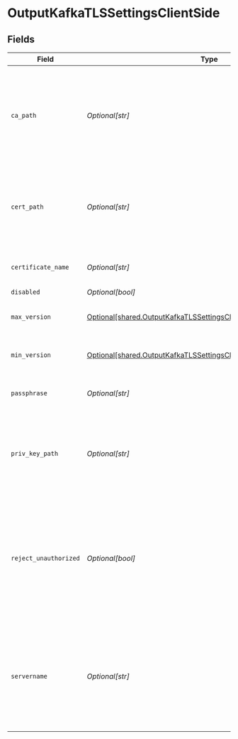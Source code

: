 # OutputKafkaTLSSettingsClientSide


## Fields

| Field                                                                                                                                              | Type                                                                                                                                               | Required                                                                                                                                           | Description                                                                                                                                        |
| -------------------------------------------------------------------------------------------------------------------------------------------------- | -------------------------------------------------------------------------------------------------------------------------------------------------- | -------------------------------------------------------------------------------------------------------------------------------------------------- | -------------------------------------------------------------------------------------------------------------------------------------------------- |
| `ca_path`                                                                                                                                          | *Optional[str]*                                                                                                                                    | :heavy_minus_sign:                                                                                                                                 | Path on client in which to find CA certificates to verify the server's cert. PEM format. Can reference $ENV_VARS.                                  |
| `cert_path`                                                                                                                                        | *Optional[str]*                                                                                                                                    | :heavy_minus_sign:                                                                                                                                 | Path on client in which to find certificates to use. PEM format. Can reference $ENV_VARS.                                                          |
| `certificate_name`                                                                                                                                 | *Optional[str]*                                                                                                                                    | :heavy_minus_sign:                                                                                                                                 | The name of the predefined certificate.                                                                                                            |
| `disabled`                                                                                                                                         | *Optional[bool]*                                                                                                                                   | :heavy_minus_sign:                                                                                                                                 | N/A                                                                                                                                                |
| `max_version`                                                                                                                                      | [Optional[shared.OutputKafkaTLSSettingsClientSideMaximumTLSVersion]](undefined/models/shared/outputkafkatlssettingsclientsidemaximumtlsversion.md) | :heavy_minus_sign:                                                                                                                                 | Maximum TLS version to use when connecting                                                                                                         |
| `min_version`                                                                                                                                      | [Optional[shared.OutputKafkaTLSSettingsClientSideMinimumTLSVersion]](undefined/models/shared/outputkafkatlssettingsclientsideminimumtlsversion.md) | :heavy_minus_sign:                                                                                                                                 | Minimum TLS version to use when connecting                                                                                                         |
| `passphrase`                                                                                                                                       | *Optional[str]*                                                                                                                                    | :heavy_minus_sign:                                                                                                                                 | Passphrase to use to decrypt private key.                                                                                                          |
| `priv_key_path`                                                                                                                                    | *Optional[str]*                                                                                                                                    | :heavy_minus_sign:                                                                                                                                 | Path on client in which to find the private key to use. PEM format. Can reference $ENV_VARS.                                                       |
| `reject_unauthorized`                                                                                                                              | *Optional[bool]*                                                                                                                                   | :heavy_minus_sign:                                                                                                                                 | Reject certs that are not authorized by a CA in the CA certificate path, or by another trusted CA (e.g., the system's CA). Defaults to No.         |
| `servername`                                                                                                                                       | *Optional[str]*                                                                                                                                    | :heavy_minus_sign:                                                                                                                                 | Server name for the SNI (Server Name Indication) TLS extension. It must be a host name, and not an IP address.                                     |